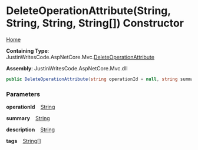 # DeleteOperationAttribute\(String, String, String, String\[\]\) Constructor

[Home](../../../README.md)

**Containing Type**: JustinWritesCode\.AspNetCore\.Mvc\.[DeleteOperationAttribute](../README.md)

**Assembly**: JustinWritesCode\.AspNetCore\.Mvc\.dll

```csharp
public DeleteOperationAttribute(string operationId = null, string summary = "Delete an existing resource", string description = "Delete an existing resource", string[] tags = null)
```

### Parameters

**operationId** &ensp; [String](https://docs.microsoft.com/en-us/dotnet/api/system.string)

**summary** &ensp; [String](https://docs.microsoft.com/en-us/dotnet/api/system.string)

**description** &ensp; [String](https://docs.microsoft.com/en-us/dotnet/api/system.string)

**tags** &ensp; [String](https://docs.microsoft.com/en-us/dotnet/api/system.string)\[\]